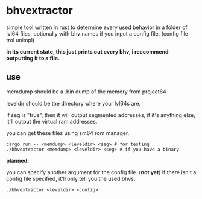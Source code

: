 # bhvextractor
simple tool written in rust to determine every used behavior in a folder of lvl64 files, optionally with bhv names if you input a config file. (config file trol unimpl)

**in its current state, this just prints out every bhv, i reccommend outputting it to a file.**

## use
memdump should be a .bin dump of the memory from project64

leveldir should be the directory where your lvl64s are.

if seg is "true", then it will output segmented addresses, if it's anything else, it'll output the virtual ram addresses.

you can get these files using sm64 rom manager.

```
cargo run -- <memdump> <leveldir> <seg> # for testing
./bhvextractor <memdump> <leveldir> <seg> # if you have a binary
```

**planned:**

you can specify another argument for the config file. (**not yet**)
if there isn't a config file specified, it'll only tell you the used bhvs.
```
./bhvextractor <leveldir> <config>
```

